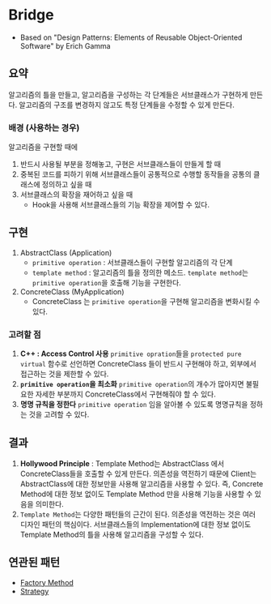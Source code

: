 # Bridge
- Based on "Design Patterns: Elements of Reusable Object-Oriented Software" by Erich Gamma

## 요약
알고리즘의 틀을 만들고, 알고리즘을 구성하는 각 단계들은 서브클래스가 구현하게 만든다.
알고리즘의 구조를 변경하지 않고도 특정 단계들을 수정할 수 있게 만든다.

### 배경 (사용하는 경우)
알고리즘을 구현할 때에

1. 반드시 사용될 부분을 정해놓고, 구현은 서브클래스들이 만들게 할 때
1. 중복된 코드를 피하기 위해 서브클래스들이 공통적으로 수행할 동작들을 공통의 클래스에 정의하고 싶을 때
1. 서브클래스의 확장을 재어하고 싶을 때 
    - Hook을 사용해 서브클래스들의 기능 확장을 제어할 수 있다.

## 구현
1. AbstractClass (Application)
    - `primitive operation` : 서브클래스들이 구현할 알고리즘의 각 단계
    - `template method` : 알고리즘의 틀을 정의한 메소드. `template method`는 `primitive operation`을 호출해 기능을 구현한다.
1. ConcreteClass (MyApplication)
    - ConcreteClass 는 `primitive operation`을 구현해 알고리즘을 변화시킬 수 있다.

### 고려할 점
1. **C++ : Access Control 사용** `primitive opration`들을 `protected pure virtual` 함수로 선언하면 ConcreteClass 들이 반드시 구현해야 하고, 외부에서 접근하는 것을 제한할 수 있다.
1. **`primitive operation`을 최소화** `primitive operation`의 개수가 많아지면 불필요한 자세한 부분까지 ConcreteClass에서 구현해줘야 할 수 있다.
1. **명명 규칙을 정한다** `primitive operation` 임을 알아볼 수 있도록 명명규칙을 정하는 것을 고려할 수 있다.

## 결과
1. **Hollywood Principle** : Template Method는 AbstractClass 에서 ConcreteClass들을 호출할 수 있게 만든다. 의존성을 역전하기 때문에 Client는 AbstractClass에 대한 정보만을 사용해 알고리즘을 사용할 수 있다. 즉, Concrete Method에 대한 정보 없이도 Template Method 만을 사용해 기능을 사용할 수 있음을 의미한다. 
1. `Template Method`는 다양한 패턴들의 근간이 된다. 의존성을 역전하는 것은 여러 디자인 패턴의 핵심이다. 서브클래스들의 Implementation에 대한 정보 없이도 Template Method의 틀을 사용해 알고리즘을 구성할 수 있다.

## 연관된 패턴
- [Factory Method](https://github.com/YaJaJoA/DesignPatternStudy/blob/main/FactoryMethod/leejunseo/README.md)
- [Strategy](https://github.com/YaJaJoA/DesignPatternStudy/blob/main/Strategy/leejunseo/README.md)
